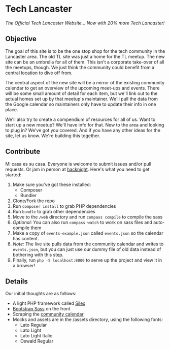# Tech Lancaster
_The Official Tech Lancaster Website... Now with 20% more Tech Lancaster!_

## Objective
The goal of this site is to be the one stop shop for the tech community in the Lancaster area. The old TL site was just a home for the TL meetup. The new site can be an umbrella for all of them. This isn't a corporate take-over of all the meetups, though. We just think the community could benefit from a central location to dive off from. 

The central aspect of the new site will be a mirror of the existing community calendar to get an overview of the upcoming meet-ups and events. There will be some small amount of detail for each item, but we'll link out to the actual homes set up by that meetup's maintainer. We'll pull the data from the Google calendar so maintainers only have to update their info in one place.

We'll also try to create a compendium of resources for all of us. Want to start up a new meetup? We'll have info for that. New to the area and looking to plug in? We've got you covered. And if you have any other ideas for the site, let us know. We're building this together.

## Contribute
Mi casa es su casa. Everyone is welcome to submit issues and/or pull requests. Or jam in person at  [hacknight](http://www.hacklancaster.net/). Here's what you need to get started:

1. Make sure you've got these installed:
    - Composer
    - Bundler
2. Clone/Fork the repo
3. Run `composer install` to grab PHP dependencies
4. Run `bundle` to grab other dependencies
5. Move to the `/web` directory and run `compass compile` to compile the sass
6. _Optional:_ You can also run `compass watch` to work on sass files and auto-compile them
7. Make a copy of `events-example.json` called `events.json` so the calendar has content.
8. _Note:_ The live site pulls data from the community calendar and writes to `events.json`, but you can just use our dummy file of old data instead of bothering with this step.
9. Finally, run `php -S localhost:8000` to serve up the project and view it in a browser!

## Details
Our initial thoughts are as follows:

- A light PHP framework called [Silex](http://silex.sensiolabs.org/)
- [Bootstrap Sass](https://github.com/twbs/bootstrap-sass) on the front
- Scraping the [community calendar](https://www.google.com/calendar/embed?src=6l7e832ee9bemt1i9c42vltrug%40group.calendar.google.com)
- Mocks and assets are in the /assets directory, using the following fonts:
    - Lato Regular
    - Lato Light
    - Lato Light Italic
    - Oswald Regular
